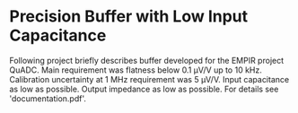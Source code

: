 # Precision Buffer with Low Input Capacitance

Following project briefly describes buffer developed for the EMPIR project QuADC. Main requirement was flatness below 0.1 µV/V up to 10 kHz. Calibration uncertainty at 1 MHz requirement was 5 µV/V. Input capacitance as low as possible. Output impedance as low as possible.
For details see 'documentation.pdf'.

